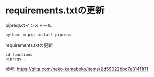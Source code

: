 # requirements.txtの更新

pipreqsのインストール

```
python -m pip install pipreqs
```

requirements.txtの更新
```
cd functions
pipreqs .
```

参考:
https://qiita.com/neko-kamaboko/items/2d59022bbc7e314f1f11